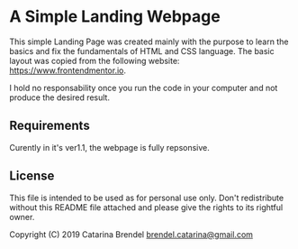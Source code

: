 # A Simple Landing Webpage

This simple Landing Page was created mainly with the purpose to learn the basics and fix the fundamentals of HTML and CSS language. 
The basic layout was copied from the following website: https://www.frontendmentor.io.

I hold no responsability once you run the code in your computer and not produce the desired result.

## Requirements

Curently in it's ver1.1, the webpage is fully repsonsive.

## License

This file is intended to be used as for personal use only. Don't redistribute without this README file attached and 
please give the rights to its rightful owner.

Copyright (C) 2019 Catarina Brendel brendel.catarina@gmail.com

